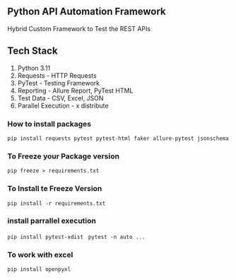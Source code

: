 ## Python API Automation Framework

Hybrid Custom Framework to Test the REST APIs

## Tech Stack

1. Python 3.11
2. Requests - HTTP Requests
3. PyTest - Testing Framework
4. Reporting - Allure Report, PyTest HTML
5. Test Data - CSV, Excel, JSON
6. Parallel Execution - x distribute



### How to install packages
```pip install requests pytest pytest-html faker allure-pytest jsonschema```


### To Freeze your Package version
```pip freeze > requirements.txt```

### To Install te Freeze Version
```pip install -r requirements.txt```

### install parrallel execution
``pip install pytest-xdist ``
``pytest -n auto ...``

### To work with excel
``pip install openpyxl``


